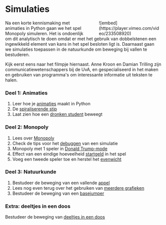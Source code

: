 # Simulaties

<div style="width: 40%; float:right; margin-left: 2em;">
![embed](https://player.vimeo.com/video/233508920)
</div>

Na een korte kennismaking met animaties in Python gaan we het spel Monopoly simuleren. Het is ondoenlijk om dit analytisch te doen omdat er met het gebruik van dobbelstenen een ingewikkeld element van kans in het spel besloten ligt is. Daarnaast gaan we simulaties toepassen in de natuurkunde om beweging bij vallen te bestuderen.

Kijk eerst eens naar het filmpje hiernaast. Anne Kroon en Damian Trilling zijn communicatiewetenschappers bij de UvA, en gespecialiseerd in het maken en gebruiken van programma's om interessante informatie uit teksten te halen.

### Deel 1: Animaties

1. Leer hoe je [animaties](/technieken/animaties) maakt in Python
2. De [spiraliserende stip](/beweging/stip)
3. Laat zien hoe een [dronken student](/beweging/student) beweegt

### Deel 2: Monopoly

1. Lees over [Monopoly](/simulaties/inleiding)
2. Check de tips voor het [debuggen](/python/debuggen) van een simulatie
3. Monopoly met 1 speler in [Donald Trump-mode](/simulaties/vrij-rondlopen)
4. Effect van een eindige hoeveelheid [startgeld](/simulaties/startgeld) in het spel
5. Voeg een tweede speler toe en herstel het [evenwicht](/simulaties/twee-spelers)

### Deel 3: Natuurkunde

1. Bestudeer de beweging van een vallende [appel](/bewegen/appel)
2. Lees nog even terug over het gebruiken van [meerdere grafieken](/technieken/plot)
3. Bestudeer de beweging van een [basejumper](/beweging/basejump)

### Extra: deeltjes in een doos

Bestudeer de beweging van [deeltjes in een doos](/simulaties/extra)
